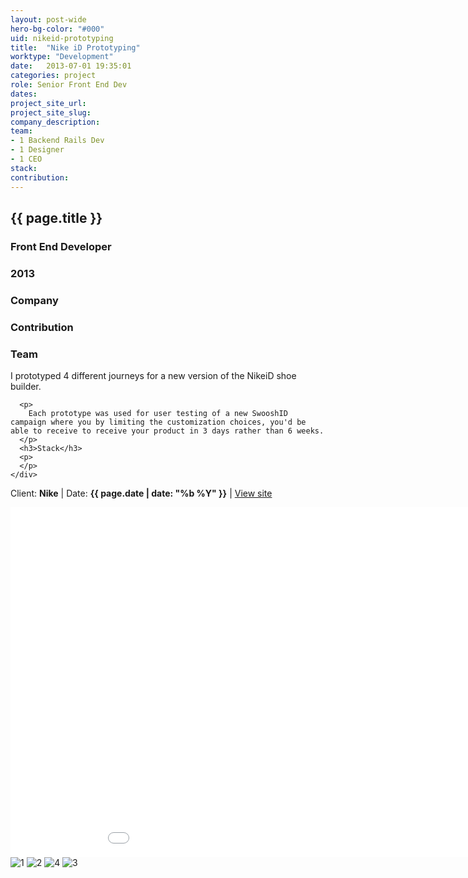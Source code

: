 ```yaml
---
layout: post-wide
hero-bg-color: "#000"
uid: nikeid-prototyping
title:  "Nike iD Prototyping"
worktype: "Development"
date:   2013-07-01 19:35:01
categories: project
role: Senior Front End Dev
dates:
project_site_url:
project_site_slug:
company_description:
team:
- 1 Backend Rails Dev
- 1 Designer
- 1 CEO
stack:
contribution:
---
```


<div class="project-description">
  <div class="row clearfix">
    <div class="col">
      <h2 class="project-title">{{ page.title }}</h2>
      <h3>Front End Developer</h3>
      <h3>2013</h3>
    </div>
    <div class="col">
      <h3>
        Company
      </h3>
      <p>
      </p>
    </div>
    <div class="col">
      <h3>Contribution</h3>
    </div>
    <div class="col">
      <h3>Team</h3>
      <p>
        I prototyped 4 different journeys for a new version of the NikeiD shoe builder.
      </p>

      <p>
        Each prototype was used for user testing of a new SwooshID campaign where you by limiting the customization choices, you'd be able to receive to receive your product in 3 days rather than 6 weeks.
      </p>
      <h3>Stack</h3>
      <p>
      </p>
    </div>
  </div>
</div>

<p class="meta">Client: <strong>Nike</strong> | Date: <strong>{{ page.date | date: "%b %Y" }}</strong> | <a href="http://www.nike.com/nikeid">View site</a></p>

<div class="showcase ">
  <iframe src="//player.vimeo.com/video/75174649" width="1000" height="560" frameborder="0"> </iframe>
  <img src="/img/nikeid-prototyping/1.jpg" alt="1">
  <img src="/img/nikeid-prototyping/2.jpg" alt="2">
  <img src="/img/nikeid-prototyping/4.jpg" alt="4">
  <img src="/img/nikeid-prototyping/3.jpg" alt="3">
</div>
